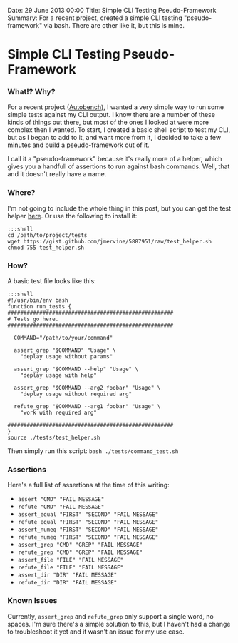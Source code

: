 Date: 29 June 2013 00:00
Title: Simple CLI Testing Pseudo-Framework
Summary: For a recent project, created a simple CLI testing "pseudo-framework" via bash. There are other like it, but this is mine.

# Simple CLI Testing Pseudo-Framework


### What!? Why?

For a recent project ([Autobench](/gems/autobench)), I wanted a very simple way to run some simple tests against my CLI output.
I know there are a number of these kinds of things out there, but most of the ones I looked at were more complex then I wanted.
To start, I created a basic shell script to test my CLI, but as I began to add to it, and want more from it, I decided to take
a few minutes and build a pseudo-framework out of it.

I call it a "pseudo-framework" because it's really more of a helper, which gives you a handfull of assertions to run against
bash commands. Well, that and it doesn't really have a name.

### Where?

I'm not going to include the whole thing in this post, but you can get the test helper [here](https://gist.github.com/jmervine/5887951).
Or use the following to install it:

    :::shell
    cd /path/to/project/tests
    wget https://gist.github.com/jmervine/5887951/raw/test_helper.sh
    chmod 755 test_helper.sh

### How?

A basic test file looks like this:

    :::shell
    #!/usr/bin/env bash
    function run_tests {
    ####################################################
    # Tests go here.
    ####################################################

      COMMAND="/path/to/your/command"

      assert_grep "$COMMAND" "Usage" \
        "deplay usage without params"

      assert_grep "$COMMAND --help" "Usage" \
        "deplay usage with help"

      assert_grep "$COMMAND --arg2 foobar" "Usage" \
        "deplay usage without required arg"

      refute_grep "$COMMAND --arg1 foobar" "Usage" \
        "work with required arg"

    ####################################################
    }
    source ./tests/test_helper.sh

Then simply run this script: `bash ./tests/command_test.sh`

### Assertions

Here's a full list of assertions at the time of this writing:

* `assert "CMD" "FAIL MESSAGE"`
* `refute "CMD" "FAIL MESSAGE"`
* `assert_equal "FIRST" "SECOND" "FAIL MESSAGE"`
* `refute_equal "FIRST" "SECOND" "FAIL MESSAGE"`
* `assert_numeq "FIRST" "SECOND" "FAIL MESSAGE"`
* `refute_numeq "FIRST" "SECOND" "FAIL MESSAGE"`
* `assert_grep "CMD" "GREP" "FAIL MESSAGE"`
* `refute_grep "CMD" "GREP" "FAIL MESSAGE"`
* `assert_file "FILE" "FAIL MESSAGE"`
* `refute_file "FILE" "FAIL MESSAGE"`
* `assert_dir "DIR" "FAIL MESSAGE"`
* `refute_dir "DIR" "FAIL MESSAGE"`

### Known Issues

Currently, `assert_grep` and `refute_grep` only support a single word, no spaces. I'm sure there's a simple solution to this, but I haven't had
a change to troubleshoot it yet and it wasn't an issue for my use case.
